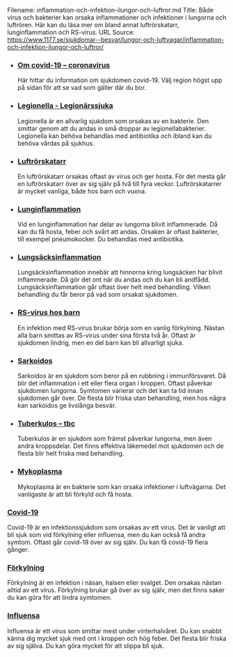 Filename: inflammation-och-infektion-ilungor-och-luftror.md
Title: Både virus och bakterier kan orsaka inflammationer och infektioner i lungorna och luftrören. Här kan du läsa mer om bland annat luftrörskatarr, lunginflammation och RS-virus.
URL Source: https://www.1177.se/sjukdomar--besvar/lungor-och-luftvagar/inflammation-och-infektion-ilungor-och-luftror/

*   ### [Om covid-19 – coronavirus](https://www.1177.se/sjukdomar--besvar/lungor-och-luftvagar/inflammation-och-infektion-ilungor-och-luftror/om-covid-19--coronavirus/)
    
    Här hittar du information om sjukdomen covid-19. Välj region högst upp på sidan för att se vad som gäller där du bor.
    
*   ### [Legionella - Legionärssjuka](https://www.1177.se/sjukdomar--besvar/lungor-och-luftvagar/inflammation-och-infektion-ilungor-och-luftror/legionella/)
    
    Legionella är en allvarlig sjukdom som orsakas av en bakterie. Den smittar genom att du andas in små droppar av legionellabakterier. Legionella kan behöva behandlas med antibiotika och ibland kan du behöva vårdas på sjukhus.
    
*   ### [Luftrörskatarr](https://www.1177.se/sjukdomar--besvar/lungor-och-luftvagar/inflammation-och-infektion-ilungor-och-luftror/luftrorskatarr/)
    
    En luftrörskatarr orsakas oftast av virus och ger hosta. För det mesta går en luftrörskatarr över av sig själv på två till fyra veckor. Luftrörskatarrer är mycket vanliga, både hos barn och vuxna.
    

*   ### [Lunginflammation](https://www.1177.se/sjukdomar--besvar/lungor-och-luftvagar/inflammation-och-infektion-ilungor-och-luftror/lunginflammation/)
    
    Vid en lunginflammation har delar av lungorna blivit inflammerade. Då kan du få hosta, feber och svårt att andas. Orsaken är oftast bakterier, till exempel pneumokocker. Du behandlas med antibiotika.
    
*   ### [Lungsäcksinflammation](https://www.1177.se/sjukdomar--besvar/lungor-och-luftvagar/inflammation-och-infektion-ilungor-och-luftror/lungsacksinflammation/)
    
    Lungsäcksinflammation innebär att hinnorna kring lungsäcken har blivit inflammerade. Då gör det ont när du andas och du kan bli andfådd. Lungsäcksinflammation går oftast över helt med behandling. Vilken behandling du får beror på vad som orsakat sjukdomen.
    
*   ### [RS-virus hos barn](https://www.1177.se/sjukdomar--besvar/lungor-och-luftvagar/inflammation-och-infektion-ilungor-och-luftror/rs-virus-hos-barn/)
    
    En infektion med RS-virus brukar börja som en vanlig förkylning. Nästan alla barn smittas av RS-virus under sina första två år. Oftast är sjukdomen lindrig, men en del barn kan bli allvarligt sjuka.
    
*   ### [Sarkoidos](https://www.1177.se/sjukdomar--besvar/lungor-och-luftvagar/inflammation-och-infektion-ilungor-och-luftror/sarkoidos/)
    
    Sarkoidos är en sjukdom som beror på en rubbning i immunförsvaret. Då blir det inflammation i ett eller flera organ i kroppen. Oftast påverkar sjukdomen lungorna. Symtomen varierar och det kan ta tid innan sjukdomen går över. De flesta blir friska utan behandling, men hos några kan sarkoidos ge livslånga besvär.
    
*   ### [Tuberkulos – tbc](https://www.1177.se/sjukdomar--besvar/lungor-och-luftvagar/inflammation-och-infektion-ilungor-och-luftror/tuberkulos--tbc/)
    
    Tuberkulos är en sjukdom som främst påverkar lungorna, men även andra kroppsdelar. Det finns effektiva läkemedel mot sjukdomen och de flesta blir helt friska med behandling.
    
*   ### [Mykoplasma](https://www.1177.se/sjukdomar--besvar/lungor-och-luftvagar/inflammation-och-infektion-ilungor-och-luftror/mykoplasma/)
    
    Mykoplasma är en bakterie som kan orsaka infektioner i luftvägarna. Det vanligaste är att bli förkyld och få hosta.
    

### [Covid-19](https://www.1177.se/sjukdomar--besvar/lungor-och-luftvagar/inflammation-och-infektion-ilungor-och-luftror/om-covid-19--coronavirus/covid-19-coronavirus/)

Covid-19 är en infektionssjukdom som orsakas av ett virus. Det är vanligt att bli sjuk som vid förkylning eller influensa, men du kan också få andra symtom. Oftast går covid-19 över av sig själv. Du kan få covid-19 flera gånger.

### [Förkylning](https://www.1177.se/sjukdomar--besvar/infektioner/forkylning-och-influensa/forkylning/)

Förkylning är en infektion i näsan, halsen eller svalget. Den orsakas nästan alltid av ett virus. Förkylning brukar gå över av sig själv, men det finns saker du kan göra för att lindra symtomen.

### [Influensa](https://www.1177.se/sjukdomar--besvar/infektioner/forkylning-och-influensa/influensa/)

Influensa är ett virus som smittar mest under vinterhalvåret. Du kan snabbt känna dig mycket sjuk med ont i kroppen och hög feber. Det flesta blir friska av sig själva. Du kan göra mycket för att slippa bli sjuk.